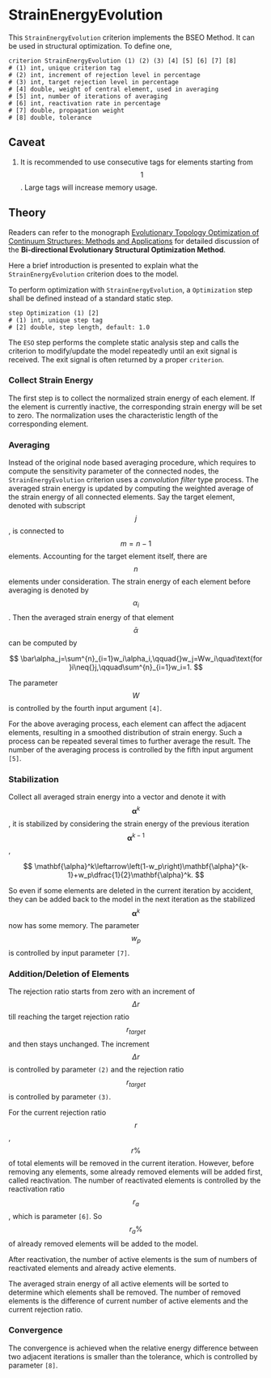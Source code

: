 # StrainEnergyEvolution

This `StrainEnergyEvolution` criterion implements the BSEO Method. It can be used in structural optimization. To define one,

```
criterion StrainEnergyEvolution (1) (2) (3) [4] [5] [6] [7] [8]
# (1) int, unique criterion tag
# (2) int, increment of rejection level in percentage
# (3) int, target rejection level in percentage
# [4] double, weight of central element, used in averaging
# [5] int, number of iterations of averaging
# [6] int, reactivation rate in percentage
# [7] double, propagation weight
# [8] double, tolerance
```

## Caveat

1. It is recommended to use consecutive tags for elements starting from $$1$$. Large tags will increase memory usage.

## Theory

Readers can refer to the monograph [Evolutionary Topology Optimization of Continuum Structures: Methods and Applications](https://doi.org/10.1002/9780470689486) for detailed discussion of the **Bi-directional Evolutionary Structural Optimization Method**.

Here a brief introduction is presented to explain what the `StrainEnergyEvolution` criterion does to the model.

To perform optimization with `StrainEnergyEvolution`, a `Optimization` step shall be defined instead of a standard static step.

```
step Optimization (1) [2]
# (1) int, unique step tag
# [2] double, step length, default: 1.0
```

The `ESO` step performs the complete static analysis step and calls the criterion to modify/update the model repeatedly until an exit signal is received. The exit signal is often returned by a proper `criterion`.

### Collect Strain Energy

The first step is to collect the normalized strain energy of each element. If the element is currently inactive, the corresponding strain energy will be set to zero. The normalization uses the characteristic length of the corresponding element.

### Averaging

Instead of the original node based averaging procedure, which requires to compute the sensitivity parameter of the connected nodes, the `StrainEnergyEvolution` criterion uses a *convolution filter* type process. The averaged strain energy is updated by computing the weighted average of the strain energy of all connected elements. Say the target element, denoted with subscript $$j$$, is connected to $$m=n-1$$ elements. Accounting for the target element itself, there are $$n$$ elements under consideration. The strain energy of each element before averaging is denoted by $$\alpha_i$$. Then the averaged strain energy of that element $$\bar\alpha$$ can be computed by

$$
\bar\alpha_j=\sum^{n}_{i=1}w_i\alpha_i,\qquad{}w_j=Ww_i\quad\text{for }i\neq{}j,\qquad\sum^{n}_{i=1}w_i=1.
$$

The parameter $$W$$ is controlled by the fourth input argument `[4]`.

For the above averaging process, each element can affect the adjacent elements, resulting in a smoothed distribution of strain energy. Such a process can be repeated several times to further average the result. The number of the averaging process is controlled by the fifth input argument `[5]`.

### Stabilization

Collect all averaged strain energy into a vector and denote it with $$\mathbf{\alpha}^k$$, it is stabilized by considering the strain energy of the previous iteration $$\mathbf{\alpha}^{k-1}$$,

$$
\mathbf{\alpha}^k\leftarrow\left(1-w_p\right)\mathbf{\alpha}^{k-1}+w_p\dfrac{1}{2}\mathbf{\alpha}^k.
$$

So even if some elements are deleted in the current iteration by accident, they can be added back to the model in the next iteration as the stabilized $$\mathbf{\alpha}^k$$ now has some memory. The parameter $$w_p$$ is controlled by input parameter `[7]`.

### Addition/Deletion of Elements

The rejection ratio starts from zero with an increment of $$\Delta{}r$$ till reaching the target rejection ratio $$r_{target}$$ and then stays unchanged. The increment $$\Delta{}r$$ is controlled by parameter `(2)` and the rejection ratio $$r_{target}$$ is controlled by parameter `(3)`.

For the current rejection ratio $$r$$, $$r\%$$ of total elements will be removed in the current iteration. However, before removing any elements, some already removed elements will be added first, called reactivation. The number of reactivated elements is controlled by the reactivation ratio $$r_a$$, which is parameter `[6]`. So $$r_a\%$$ of already removed elements will be added to the model.

After reactivation, the number of active elements is the sum of numbers of reactivated elements and already active elements.

The averaged strain energy of all active elements will be sorted to determine which elements shall be removed. The number of removed elements is the difference of current number of active elements and the current rejection ratio.

### Convergence

The convergence is achieved when the relative energy difference between two adjacent iterations is smaller than the tolerance, which is controlled by parameter `[8]`.